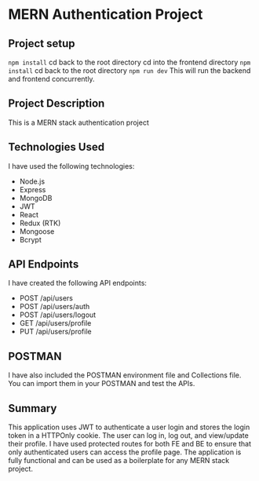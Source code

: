 # MERN Authentication Project

## Project setup
```npm install```
cd back to the root directory
cd into the frontend directory
```npm install```
cd back to the root directory
```npm run dev```  This will run the backend and frontend concurrently.


## Project Description
This is a MERN stack authentication project

## Technologies Used
I have used the following technologies:
- Node.js
- Express
- MongoDB
- JWT
- React
- Redux (RTK)
- Mongoose
- Bcrypt

## API Endpoints
I have created the following API endpoints:
 - POST /api/users
 - POST /api/users/auth
 - POST /api/users/logout
 - GET /api/users/profile
 - PUT /api/users/profile

## POSTMAN
I have also included the POSTMAN environment file and Collections file. You can import them in your POSTMAN and test the APIs.

## Summary
This application uses JWT to authenticate a user login and stores the login token in a HTTPOnly cookie. The user can log in, log out, and view/update their profile. I have used protected routes for both FE and BE to ensure that only authenticated users can access the profile page. The application is fully functional and can be used as a boilerplate for any MERN stack project.